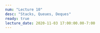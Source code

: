 ```yaml
---
num: "Lecture 10"
desc: "Stacks, Queues, Deques"
ready: true
lecture_date: 2020-11-03 17:00:00.00-7:00
---
```

